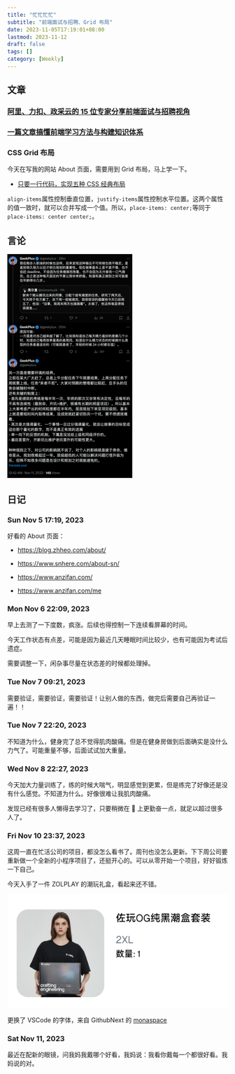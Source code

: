 ```yaml
---
title: "忙忙忙忙"
subtitle: "前端面试与招聘、Grid 布局"
date: 2023-11-05T17:19:01+08:00
lastmod: 2023-11-12
draft: false
tags: []
category: [Weekly]
---
```


## 文章

### [阿里、力扣、政采云的 15 位专家分享前端面试与招聘视角](https://tridiamond.tech/post/d71e3dea9caf5fdc0a76ab95e2b29804)

### [一篇文章搞懂前端学习方法与构建知识体系](https://tridiamond.tech/post/78111f2bf31f70cf67b6b3119a253d63)

### CSS Grid 布局

今天在写我的网站 About 页面，需要用到 Grid 布局，马上学一下。

- [只要一行代码，实现五种 CSS 经典布局](https://www.ruanyifeng.com/blog/2020/08/five-css-layouts-in-one-line.html)

`align-items`属性控制垂直位置，`justify-items`属性控制水平位置。这两个属性的值一致时，就可以合并写成一个值。所以，`place-items: center;`等同于`place-items: center center;`。

## 言论

<img src="https://raw.githubusercontent.com/huyixi/Pics/main/uPic/SCR-20231111-brue.png" alt="SCR-20231111-brue" style="zoom:50%;" />

## 日记

### Sun Nov 5 17:19, 2023

好看的 About 页面：

- https://blog.zhheo.com/about/

- https://www.snhere.com/about-sn/
- https://www.anzifan.com/
- https://www.anzifan.com/me

### Mon Nov 6 22:09, 2023

早上去测了一下度数，疯涨。后续也得控制一下连续看屏幕的时间。

今天工作状态有点差，可能是因为最近几天睡眠时间比较少，也有可能因为考试后遗症。

需要调整一下，闲杂事尽量在状态差的时候都处理掉。

### Tue Nov 7 09:21, 2023

需要验证，需要验证，需要验证！让别人做的东西，做完后需要自己再验证一遍！！

### Tue Nov 7 22:20, 2023

不知道为什么，健身完了总不觉得肌肉酸痛。但是在健身房做到后面确实是没什么力气了。可能重量不够，后面试试加大重量。

### Wed Nov 8 22:27, 2023

今天加大力量训练了，练的时候大喘气，明显感觉到更累，但是练完了好像还是没有什么感觉。不知道为什么。好像很难让我肌肉酸痛。

发现已经有很多人懒得去学习了，只要稍微在 🧠 上更勤奋一点，就足以超过很多人了。

### Fri Nov 10 23:37, 2023

这周一直在忙活公司的项目，都没怎么看书了。周刊也没怎么更新。下下周公司要重新做一个全新的小程序项目了，还挺开心的。可以从零开始一个项目，好好锻炼一下自己。

今天入手了一件 ZOLPLAY 的潮玩礼盒，看起来还不错。

![SCR-20231111-bhro](https://raw.githubusercontent.com/huyixi/Pics/main/uPic/SCR-20231111-bhro.png)

更换了 VSCode 的字体，来自 GithubNext 的 [monaspace](https://monaspace.githubnext.com)

### Sat Nov 11, 2023

最近在配新的眼镜，问我妈我戴哪个好看，我妈说：我看你戴每一个都很好看。我妈说的对。
